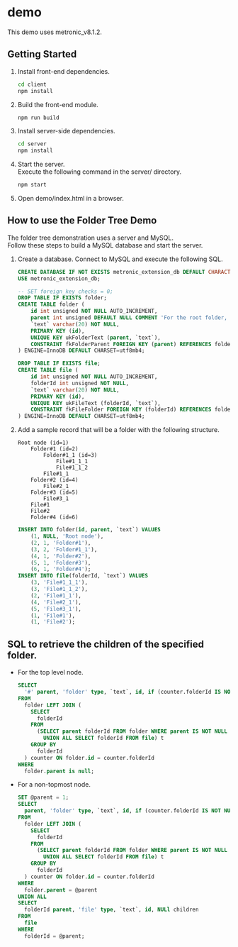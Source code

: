 # demo
This demo uses metronic_v8.1.2.

## Getting Started
1. Install front-end dependencies.
    ```sh
    cd client
    npm install
    ```
1. Build the front-end module.
    ```sh
    npm run build
    ```
1. Install server-side dependencies.
    ```sh
    cd server
    npm install
    ```
1. Start the server.  
    Execute the following command in the server/ directory.
    ```sh
    npm start
    ```
1. Open demo/index.html in a browser.

## How to use the Folder Tree Demo
The folder tree demonstration uses a server and MySQL.  
Follow these steps to build a MySQL database and start the server.
1. Create a database.
    Connect to MySQL and execute the following SQL.  
    ```sql
    CREATE DATABASE IF NOT EXISTS metronic_extension_db DEFAULT CHARACTER SET utf8mb4;
    USE metronic_extension_db;

    -- SET foreign_key_checks = 0;
    DROP TABLE IF EXISTS folder;
    CREATE TABLE folder (
        id int unsigned NOT NULL AUTO_INCREMENT,
        parent int unsigned DEFAULT NULL COMMENT 'For the root folder, it is NULL because there is no parent folder.',
        `text` varchar(20) NOT NULL,
        PRIMARY KEY (id),
        UNIQUE KEY ukFolderText (parent, `text`),
        CONSTRAINT fkFolderParent FOREIGN KEY (parent) REFERENCES folder (id) ON DELETE CASCADE ON UPDATE CASCADE
    ) ENGINE=InnoDB DEFAULT CHARSET=utf8mb4;

    DROP TABLE IF EXISTS file;
    CREATE TABLE file (
        id int unsigned NOT NULL AUTO_INCREMENT,
        folderId int unsigned NOT NULL,
        `text` varchar(20) NOT NULL,
        PRIMARY KEY (id),
        UNIQUE KEY ukFileText (folderId, `text`),
        CONSTRAINT fkFileFolder FOREIGN KEY (folderId) REFERENCES folder (id) ON DELETE CASCADE ON UPDATE CASCADE
    ) ENGINE=InnoDB DEFAULT CHARSET=utf8mb4;
    ```
1. Add a sample record that will be a folder with the following structure.
    ```text
    Root node (id=1)
        Folder#1 (id=2)
            Folder#1_1 (id=3)
                File#1_1_1
                File#1_1_2
            File#1_1
        Folder#2 (id=4)
            File#2_1
        Folder#3 (id=5)
            File#3_1
        File#1
        File#2
        Folder#4 (id=6)
    ```

    ```sql
    INSERT INTO folder(id, parent, `text`) VALUES
        (1, NULL, 'Root node'),
        (2, 1, 'Folder#1'),
        (3, 2, 'Folder#1_1'),
        (4, 1, 'Folder#2'),
        (5, 1, 'Folder#3'),
        (6, 1, 'Folder#4');
    INSERT INTO file(folderId, `text`) VALUES
        (3, 'File#1_1_1'),
        (3, 'File#1_1_2'),
        (2, 'File#1_1'),
        (4, 'File#2_1'),
        (5, 'File#3_1'),
        (1, 'File#1'),
        (1, 'File#2');
    ```

## SQL to retrieve the children of the specified folder.
- For the top level node.
    ```sql
    SELECT
      '#' parent, 'folder' type, `text`, id, if (counter.folderId IS NOT NULL, true, false) children
    FROM
      folder LEFT JOIN (
        SELECT
          folderId
        FROM
          (SELECT parent folderId FROM folder WHERE parent IS NOT NULL
            UNION ALL SELECT folderId FROM file) t
        GROUP BY
          folderId
      ) counter ON folder.id = counter.folderId
    WHERE
      folder.parent is null;
    ```
- For a non-topmost node.
    ```sql
    SET @parent = 1;
    SELECT
      parent, 'folder' type, `text`, id, if (counter.folderId IS NOT NULL, true, false) children
    FROM
      folder LEFT JOIN (
        SELECT
          folderId
        FROM
          (SELECT parent folderId FROM folder WHERE parent IS NOT NULL
            UNION ALL SELECT folderId FROM file) t
        GROUP BY
          folderId
      ) counter ON folder.id = counter.folderId
    WHERE
      folder.parent = @parent
    UNION ALL
    SELECT
      folderId parent, 'file' type, `text`, id, NULl children
    FROM
      file
    WHERE
      folderId = @parent;
    ```
